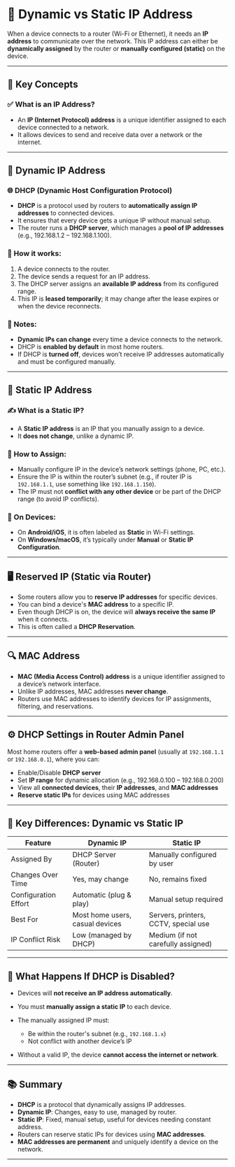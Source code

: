 
# 📡 Dynamic vs Static IP Address

When a device connects to a router (Wi-Fi or Ethernet), it needs an **IP address** to communicate over the network. This IP address can either be **dynamically assigned** by the router or **manually configured (static)** on the device.

---

## 🧠 Key Concepts

### ✅ What is an IP Address?

* An **IP (Internet Protocol) address** is a unique identifier assigned to each device connected to a network.
* It allows devices to send and receive data over a network or the internet.

---

## 🔄 Dynamic IP Address

### 🌐 DHCP (Dynamic Host Configuration Protocol)

* **DHCP** is a protocol used by routers to **automatically assign IP addresses** to connected devices.
* It ensures that every device gets a unique IP without manual setup.
* The router runs a **DHCP server**, which manages a **pool of IP addresses** (e.g., 192.168.1.2 – 192.168.1.100).

### 🔧 How it works:

1. A device connects to the router.
2. The device sends a request for an IP address.
3. The DHCP server assigns an **available IP address** from its configured range.
4. This IP is **leased temporarily**; it may change after the lease expires or when the device reconnects.

### 📝 Notes:

* **Dynamic IPs can change** every time a device connects to the network.
* DHCP is **enabled by default** in most home routers.
* If DHCP is **turned off**, devices won’t receive IP addresses automatically and must be configured manually.

---

## 📌 Static IP Address

### ✍️ What is a Static IP?

* A **Static IP address** is an IP that you manually assign to a device.
* It **does not change**, unlike a dynamic IP.

### 🔧 How to Assign:

* Manually configure IP in the device’s network settings (phone, PC, etc.).
* Ensure the IP is within the router’s subnet (e.g., if router IP is `192.168.1.1`, use something like `192.168.1.150`).
* The IP must not **conflict with any other device** or be part of the DHCP range (to avoid IP conflicts).

### 📱 On Devices:

* On **Android/iOS**, it is often labeled as **Static** in Wi-Fi settings.
* On **Windows/macOS**, it’s typically under **Manual** or **Static IP Configuration**.

---

## 🖥️ Reserved IP (Static via Router)

* Some routers allow you to **reserve IP addresses** for specific devices.
* You can bind a device's **MAC address** to a specific IP.
* Even though DHCP is on, the device will **always receive the same IP** when it connects.
* This is often called a **DHCP Reservation**.

---

## 🔍 MAC Address

* **MAC (Media Access Control) address** is a unique identifier assigned to a device’s network interface.
* Unlike IP addresses, MAC addresses **never change**.
* Routers use MAC addresses to identify devices for IP assignments, filtering, and reservations.

---

## ⚙️ DHCP Settings in Router Admin Panel

Most home routers offer a **web-based admin panel** (usually at `192.168.1.1` or `192.168.0.1`), where you can:

* Enable/Disable **DHCP server**
* Set **IP range** for dynamic allocation (e.g., 192.168.0.100 – 192.168.0.200)
* View all **connected devices**, their **IP addresses**, and **MAC addresses**
* **Reserve static IPs** for devices using MAC addresses

---

## 🧪 Key Differences: Dynamic vs Static IP

| Feature              | Dynamic IP                      | Static IP                            |
| -------------------- | ------------------------------- | ------------------------------------ |
| Assigned By          | DHCP Server (Router)            | Manually configured by user          |
| Changes Over Time    | Yes, may change                 | No, remains fixed                    |
| Configuration Effort | Automatic (plug & play)         | Manual setup required                |
| Best For             | Most home users, casual devices | Servers, printers, CCTV, special use |
| IP Conflict Risk     | Low (managed by DHCP)           | Medium (if not carefully assigned)   |

---

## 🧠 What Happens If DHCP is Disabled?

* Devices will **not receive an IP address automatically**.
* You must **manually assign a static IP** to each device.
* The manually assigned IP must:

  * Be within the router's subnet (e.g., `192.168.1.x`)
  * Not conflict with another device’s IP
* Without a valid IP, the device **cannot access the internet or network**.

---

## 📚 Summary

* **DHCP** is a protocol that dynamically assigns IP addresses.
* **Dynamic IP**: Changes, easy to use, managed by router.
* **Static IP**: Fixed, manual setup, useful for devices needing constant address.
* Routers can reserve static IPs for devices using **MAC addresses**.
* **MAC addresses are permanent** and uniquely identify a device on the network.

---